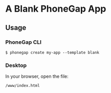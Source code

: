 # A Blank PhoneGap App

## Usage

### PhoneGap CLI

    $ phonegap create my-app --template blank

### Desktop

In your browser, open the file:

    /www/index.html

